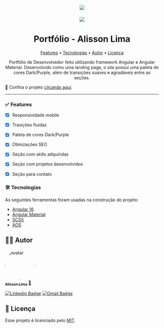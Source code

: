 <div align="center">
<img src="https://github.com/alissonlimabr/portfolio/assets/101370736/44fa36ed-83e7-4469-a51a-4ae93c248f99">

###
 
<img src="https://github.com/alissonlimabr/portfolio/assets/101370736/7ef9db6a-eedf-4b7d-94a6-3f2e97e2b8b4">
</div>

<h1 align="center">Portfólio - Alisson Lima </h1>

<p align="center">
 <a href="#-features">Features</a> •
 <a href="#-tecnologias">Tecnologias</a> •
 <a href="#-autor">Autor</a> •
 <a href="#-licença">Licença</a>
</p>

<p align="center"> Portfólio de Desenvolvedor feito utilizando framework Angular e Angular Material. Desenvolvido como uma landing page, o site possui uma paleta de cores Dark/Purple, além de transições suaves e agradáveis entre as seções.</p>



📌 Confira o projeto [clicando aqui](https://www.alissonlimadev.com/).

---

### ✅ Features

- [x] Responsividade mobile
- [x] Trasições fluidas
- [x] Paleta de cores Dark/Purple
- [x] Otimizações SEO
- [x] Seção com skills adquiridas
- [x] Seção com projetos desenvolvidos
- [x] Seção para contato


### 🛠 Tecnologias

As seguintes ferramentas foram usadas na construção do projeto:

- [Angular 16](https://angular.io/)
- [Angular Material](https://material.angular.io/)
- [SCSS](https://sass-lang.com/)
- [AOS](https://michalsnik.github.io/aos/)

## 👨‍🎓 Autor

<a href="https://github.com/alissonlimabr">
 <img style="border-radius: 50%;" src="https://avatars.githubusercontent.com/u/101370736?s=400&u=00839cadc5eaa54e04b68f6efbc1582eedf4e080&v=4" width="100px;" alt="Avatar"/>
 <br />
 <sub><b>Alisson Lima</b></sub></a> <a href="https://github.com/alissonlimabr" title="GitHub">🚀</a>
 <br />

[![Linkedin Badge](https://img.shields.io/badge/-Alisson-blue?style=flat-square&logo=Linkedin&logoColor=white&link=https://www.linkedin.com/in/alissonlimadev/)](https://www.linkedin.com/in/alissonlimadev/)
[![Gmail Badge](https://img.shields.io/badge/-amlxd5@gmail.com-c14438?style=flat-square&logo=Gmail&logoColor=white&link=mailto:amlxd5@gmail.com)](mailto:amlxd5@gmail.com)

## 📝 Licença

Esse projeto é licenciado pelo [MIT](./LICENSE).
